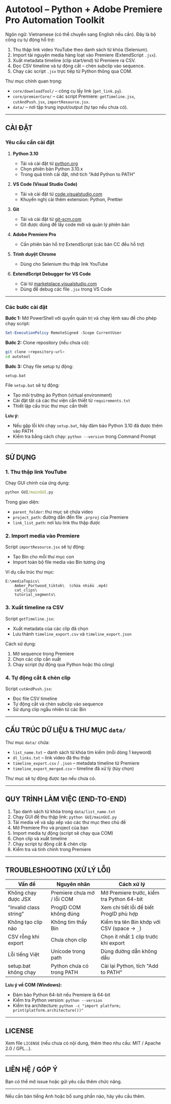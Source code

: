 Autotool – Python + Adobe Premiere Pro Automation Toolkit
=========================================================

Ngôn ngữ: Vietnamese (có thể chuyển sang English nếu cần). Đây là bộ công cụ tự động hỗ trợ:

1. Thu thập link video YouTube theo danh sách từ khóa (Selenium).
2. Import tài nguyên media hàng loạt vào Premiere (ExtendScript `.jsx`).
3. Xuất metadata timeline (clip start/end) từ Premiere ra CSV.
4. Đọc CSV timeline và tự động cắt – chèn subclip vào sequence.
5. Chạy các script `.jsx` trực tiếp từ Python thông qua COM.

Thư mục chính quan trọng:
- `core/downloadTool/` – công cụ lấy link (`get_link.py`).
- `core/premierCore/` – các script Premiere: `getTimeline.jsx`, `cutAndPush.jsx`, `importResource.jsx`.
- `data/` – nơi tập trung input/output (tự tạo nếu chưa có).

------------------------------------------------------------
CÀI ĐẶT
------------------------------------------------------------

### Yêu cầu cần cài đặt

1. **Python 3.10**
   - Tải và cài đặt từ [python.org](https://www.python.org/downloads/)
   - Chọn phiên bản Python 3.10.x
   - Trong quá trình cài đặt, nhớ tích "Add Python to PATH"

2. **VS Code (Visual Studio Code)**
   - Tải và cài đặt từ [code.visualstudio.com](https://code.visualstudio.com/)
   - Khuyến nghị cài thêm extension: Python, Prettier

3. **Git**
   - Tải và cài đặt từ [git-scm.com](https://git-scm.com/downloads)
   - Git được dùng để lấy code mới và quản lý phiên bản

4. **Adobe Premiere Pro**
   - Cần phiên bản hỗ trợ ExtendScript (các bản CC đều hỗ trợ)

5. **Trình duyệt Chrome**
   - Dùng cho Selenium thu thập link YouTube

6. **ExtendScript Debugger for VS Code**
   - Cài từ [marketplace.visualstudio.com](https://marketplace.visualstudio.com/items?itemName=Adobe.extendscript-debug)
   - Dùng để debug các file `.jsx` trong VS Code
------------------------------------------------------------

### Các bước cài đặt

**Bước 1:** Mở PowerShell với quyền quản trị và chạy lệnh sau để cho phép chạy script:
```powershell
Set-ExecutionPolicy RemoteSigned -Scope CurrentUser
```

**Bước 2:** Clone repository (nếu chưa có):
```bash
git clone <repository-url>
cd autotool
```

**Bước 3:** Chạy file setup tự động:
```cmd
setup.bat
```

File `setup.bat` sẽ tự động:
- Tạo môi trường ảo Python (virtual environment)
- Cài đặt tất cả các thư viện cần thiết từ `requirements.txt`
- Thiết lập cấu trúc thư mục cần thiết

**Lưu ý:**
- Nếu gặp lỗi khi chạy `setup.bat`, hãy đảm bảo Python 3.10 đã được thêm vào PATH
- Kiểm tra bằng cách chạy: `python --version` trong Command Prompt

------------------------------------------------------------
SỬ DỤNG
------------------------------------------------------------

### 1. Thu thập link YouTube

Chạy GUI chính của ứng dụng:
```cmd
python GUI/mainGUI.py
```

Trong giao diện:
- `parent_folder`: thư mục sẽ chứa video
- `project_path`: đường dẫn đến file `.prproj` của Premiere
- `link_list_path`: nơi lưu link thu thập được

### 2. Import media vào Premiere

Script `importResource.jsx` sẽ tự động:
- Tạo Bin cho mỗi thư mục con
- Import toàn bộ file media vào Bin tương ứng

Ví dụ cấu trúc thư mục:
```
E:\mediaTopics\
    Amber_Portwood_tiktok\  (chứa nhiều .mp4)
    cat_clips\
    tutorial_segments\
```

### 3. Xuất timeline ra CSV

Script `getTimeline.jsx`:
- Xuất metadata của các clip đã chọn
- Lưu thành `timeline_export.csv` và `timeline_export.json`

Cách sử dụng:
1. Mở sequence trong Premiere
2. Chọn các clip cần xuất
3. Chạy script (tự động qua Python hoặc thủ công)

### 4. Tự động cắt & chèn clip

Script `cutAndPush.jsx`:
- Đọc file CSV timeline
- Tự động cắt và chèn subclip vào sequence
- Sử dụng clip ngẫu nhiên từ các Bin


------------------------------------------------------------
CẤU TRÚC DỮ LIỆU & THƯ MỤC `data/`
------------------------------------------------------------

Thư mục `data/` chứa:
- `list_name.txt` – danh sách từ khóa tìm kiếm (mỗi dòng 1 keyword)
- `dl_links.txt` – link video đã thu thập
- `timeline_export.csv` / `.json` – metadata timeline từ Premiere
- `timeline_export_merged.csv` – timeline đã xử lý (tùy chọn)

Thư mục sẽ tự động được tạo nếu chưa có.

------------------------------------------------------------
QUY TRÌNH LÀM VIỆC (END-TO-END)
------------------------------------------------------------

1. Tạo danh sách từ khóa trong `data/list_name.txt`
2. Chạy GUI để thu thập link: `python GUI/mainGUI.py`
3. Tải media về và sắp xếp vào các thư mục theo chủ đề
4. Mở Premiere Pro và project của bạn
5. Import media tự động (script sẽ chạy qua COM)
6. Chọn clip và xuất timeline
7. Chạy script tự động cắt & chèn clip
8. Kiểm tra và tinh chỉnh trong Premiere


------------------------------------------------------------
TROUBLESHOOTING (XỬ LÝ LỖI)
------------------------------------------------------------

| Vấn đề | Nguyên nhân | Cách xử lý |
|--------|-------------|------------|
| Không chạy được JSX | Premiere chưa mở / lỗi COM | Mở Premiere trước, kiểm tra Python 64-bit |
| "Invalid class string" | ProgID COM không đúng | Xem chi tiết lỗi để biết ProgID phù hợp |
| Không tạo clip nào | Không tìm thấy Bin | Kiểm tra tên Bin khớp với CSV (space → `_`) |
| CSV rỗng khi export | Chưa chọn clip | Chọn ít nhất 1 clip trước khi export |
| Lỗi tiếng Việt | Unicode trong path | Dùng đường dẫn không dấu |
| setup.bat không chạy | Python chưa có trong PATH | Cài lại Python, tích "Add to PATH" |

**Lưu ý về COM (Windows):**
- Đảm bảo Python 64-bit nếu Premiere là 64-bit
- Kiểm tra Python version: `python --version`
- Kiểm tra architecture: `python -c "import platform; print(platform.architecture())"`


------------------------------------------------------------
LICENSE
------------------------------------------------------------
Xem file `LICENSE` (nếu chưa có nội dung, thêm theo nhu cầu: MIT / Apache 2.0 / GPL...).

------------------------------------------------------------
LIÊN HỆ / GÓP Ý
------------------------------------------------------------
Bạn có thể mở issue hoặc gửi yêu cầu thêm chức năng.

---
Nếu cần bản tiếng Anh hoặc bổ sung phần nào, hãy yêu cầu thêm.

